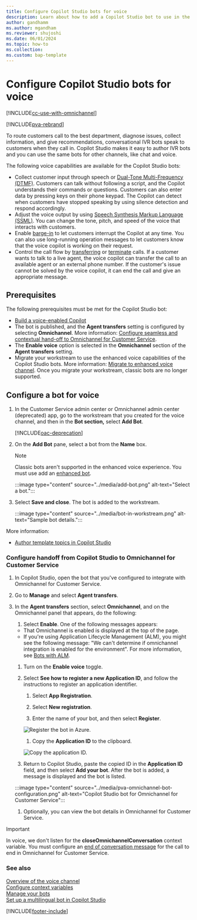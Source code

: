 ```yaml
---
title: Configure Copilot Studio bots for voice
description: Learn about how to add a Copilot Studio bot to use in the voice channel in Omnichannel for Customer Service.
author: gandhamm
ms.author: mgandham
ms.reviewer: shujoshi
ms.date: 06/01/2024
ms.topic: how-to
ms.collection:
ms.custom: bap-template
---
```


# Configure Copilot Studio bots for voice

[!INCLUDE[cc-use-with-omnichannel](../../includes/cc-use-with-omnichannel.md)]

[!INCLUDE[pva-rebrand](../../includes/cc-pva-rebrand.md)]

To route customers call to the best department, diagnose issues, collect information, and give recommendations, conversational IVR bots speak to customers when they call in. Copilot Studio makes it easy to author IVR bots and you can use the same bots for other channels, like chat and voice.

The following voice capabilities are available for the Copilot Studio bots:

- Collect customer input through speech or [Dual-Tone Multi-Frequency (DTMF)](/microsoft-copilot-studio/voice-dtmf). Customers can talk without following a script, and the Copilot understands their commands or questions. Customers can also enter data by pressing keys on their phone keypad. The Copilot can detect when customers have stopped speaking by using silence detection and respond accordingly.
- Adjust the voice output by using [Speech Synthesis Markup Language (SSML)](/microsoft-copilot-studio/voice-configuration#format-speech-synthesis-with-ssml). You can change the tone, pitch, and speed of the voice that interacts with customers.
- Enable [barge-in](/microsoft-copilot-studio/voice-configuration#enable-barge-in) to let customers interrupt the Copilot at any time. You can also use long-running operation messages to let customers know that the voice copilot is working on their request.
- Control the call flow by [transferring](/microsoft-copilot-studio/voice-configuration#transfer-a-call-to-an-agent-or-external-phone-number) or [terminate](/microsoft-copilot-studio/voice-configuration#configure-call-termination) calls. If a customer wants to talk to a live agent, the voice copilot can transfer the call to an available agent or an external phone number. If the customer's issue cannot be solved by the voice copilot, it can end the call and give an appropriate message.

## Prerequisites

The following prerequisites must be met for the Copilot Studio bot:

- [Build a voice-enabled Copilot](/microsoft-copilot-studio/voice-build-from-template)
- The bot is published, and the **Agent transfers** setting is configured by selecting **Omnichannel**. More information: [Configure seamless and contextual hand-off to Omnichannel for Customer Service](/power-virtual-agents/configuration-hand-off-omnichannel).
- The **Enable voice** option is selected in the **Omnichannel** section of the **Agent transfers** setting.
- Migrate your workstream to use the enhanced voice capabilities of the Copilot Studio bots. More information: [Migrate to enhanced voice channel](migrate-voice-stack.md). Once you migrate your workstream, classic bots are no longer supported.

## Configure a bot for voice

1. In the Customer Service admin center or Omnichannel admin center (deprecated) app, go to the workstream that you created for the voice channel, and then in the **Bot section,** select **Add Bot**. 

    [!INCLUDE[oac-deprecation](../../includes/oac-deprecation.md)]

1. On the **Add Bot** pane, select a bot from the **Name** box. 

   > [!NOTE]
   >  Classic bots aren't supported in the enhanced voice experience. You must use add an [enhanced bot](/microsoft-copilot-studio/voice-overview).

   :::image type="content" source="../media/add-bot.png" alt-text="Select a bot.":::

1. Select **Save and close**. The bot is added to the workstream.

   :::image type="content" source="../media/bot-in-workstream.png" alt-text="Sample bot details.":::

More information:

- [Author template topics in Copilot Studio](/power-virtual-agents/authoring-template-topics)


### Configure handoff from Copilot Studio to Omnichannel for Customer Service

1. In Copilot Studio, open the bot that you've configured to integrate with Omnichannel for Customer Service.

1. Go to **Manage** and select **Agent transfers**.

1. In the **Agent transfers** section, select **Omnichannel**, and on the Omnichannel panel that appears, do the following:

   1. Select **Enable**. One of the following messages appears:
   
     - That Omnichannel is enabled is displayed at the top of the page.
     - If you're using Application Lifecycle Management (ALM), you might see the following message: "We can't determine if omnichannel integration is enabled for the environment". For more information, see [Bots with ALM](/power-virtual-agents/configuration-hand-off-omnichannel#bots-with-alm).
   1. Turn on the **Enable voice** toggle.
   
   1. Select **See how to register a new Application ID**, and follow the instructions to register an application identifier.

      1. Select **App Registration**.
      
      1. Select **New registration**.

      1. Enter the name of your bot, and then select **Register**.

        ![Register the bot in Azure.](../media/register-application-azure.png)

      1. Copy the **Application ID** to the clipboard.

        ![Copy the application ID.](../media/copy-app-id.png)

   1. Return to Copilot Studio, paste the copied ID in the **Application ID** field, and then select **Add your bot**. After the bot is added, a message is displayed and the bot is listed.

    :::image type="content" source="../media/pva-omnichannel-bot-configuration.png" alt-text="Copilot Studio bot for Omnichannel for Customer Service":::

   1. Optionally, you can view the bot details in Omnichannel for Customer Service.

> [!IMPORTANT]  
> In voice, we don't listen for the **closeOmnichannelConversation** context variable. You must configure an [end of conversation message](configure-bot-virtual-agent.md) for the call to end in Omnichannel for Customer Service.

### See also

[Overview of the voice channel](voice-channel.md)  
[Configure context variables](context-variables-for-bot.md)  
[Manage your bots](manage-your-bots.md)  
[Set up a multilingual bot in Copilot Studio](set-up-multilingual-pva-bot.md)  

[!INCLUDE[footer-include](../../includes/footer-banner.md)]
